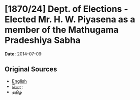 # [1870/24] Dept. of Elections - Elected Mr. H. W. Piyasena as a member of the Mathugama Pradeshiya Sabha

**Date:** 2014-07-09

## Original Sources

- [English](https://documents.gov.lk/view/extra-gazettes/2014/7/1870-24_E.pdf)
- [සිංහල](https://documents.gov.lk/view/extra-gazettes/2014/7/1870-24_S.pdf)
- [தமிழ்](https://documents.gov.lk/view/extra-gazettes/2014/7/1870-24_T.pdf)
